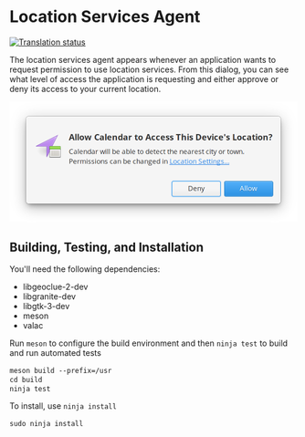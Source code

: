 # Location Services Agent
[![Translation status](https://l10n.elementary.io/widgets/desktop/-/pantheon-agent-geoclue2/svg-badge.svg)](https://l10n.elementary.io/engage/desktop/?utm_source=widget)

The location services agent appears whenever an application wants to request permission to use location services. From this dialog, you can see what level of access the application is requesting and either approve or deny its access to your current location.

![Location Services Agent Screenshot](data/screenshot.png?raw=true)

## Building, Testing, and Installation

You'll need the following dependencies:

* libgeoclue-2-dev
* libgranite-dev
* libgtk-3-dev
* meson
* valac

Run `meson` to configure the build environment and then `ninja test` to build and run automated tests

    meson build --prefix=/usr
    cd build
    ninja test

To install, use `ninja install`

    sudo ninja install
